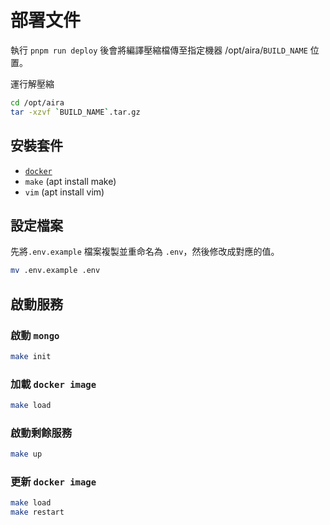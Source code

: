 # 部署文件

執行 `pnpm run deploy` 後會將編譯壓縮檔傳至指定機器 /opt/aira/`BUILD_NAME` 位置。

運行解壓縮

```bash
cd /opt/aira
tar -xzvf `BUILD_NAME`.tar.gz
```

## 安裝套件

- [`docker`](https://docs.docker.com/engine/install/ubuntu/)
- `make` (apt install make)
- `vim` (apt install vim)

## 設定檔案

先將`.env.example` 檔案複製並重命名為 `.env`，然後修改成對應的值。

```bash
mv .env.example .env
```

## 啟動服務

### 啟動 `mongo`

```bash
make init
```

### 加載 `docker image`

```bash
make load
```

### 啟動剩餘服務

```bash
make up
```

### 更新 `docker image`

```bash
make load
make restart
```
